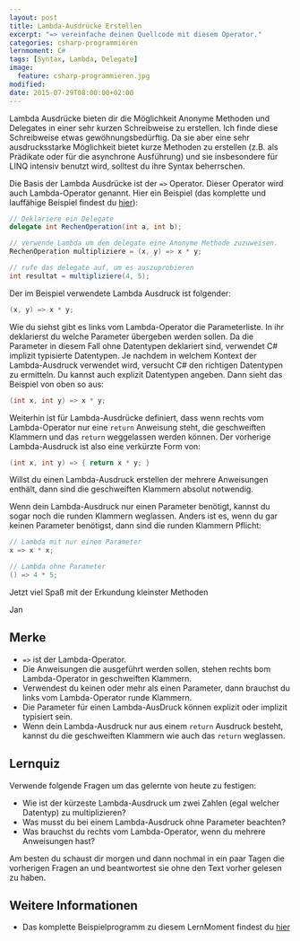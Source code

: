 ```yaml
---
layout: post
title: Lambda-Ausdrücke Erstellen
excerpt: "=> vereinfache deinen Quellcode mit diesem Operator."
categories: csharp-programmieren
lernmoment: C#
tags: [Syntax, Lambda, Delegate]
image:
  feature: csharp-programmieren.jpg
modified:
date: 2015-07-29T08:00:00+02:00
---
```


Lambda Ausdrücke bieten dir die Möglichkeit Anonyme Methoden und Delegates in einer sehr kurzen Schreibweise zu erstellen. Ich finde diese Schreibweise etwas gewöhnungsbedürftig. Da sie aber eine sehr ausdrucksstarke Möglichkeit bietet kurze Methoden zu erstellen (z.B. als Prädikate oder für die asynchrone Ausführung) und sie insbesondere für LINQ intensiv benutzt wird, solltest du ihre Syntax beherrschen.

Die Basis der Lambda Ausdrücke ist der `=>` Operator. Dieser Operator wird auch Lambda-Operator genannt. Hier ein Beispiel (das komplette und lauffähige Beispiel findest du [hier](tbd)):

```c#
// Deklariere ein Delegate
delegate int RechenOperation(int a, int b);

// verwende Lambda um dem delegate eine Anonyme Methode zuzuweisen.
RechenOperation multipliziere = (x, y) => x * y;

// rufe das delegate auf, um es auszuprobieren
int resultat = multipliziere(4, 5);
```

Der im Beispiel verwendete Lambda Ausdruck ist folgender:

```c#
(x, y) => x * y;
```

Wie du siehst gibt es links vom Lambda-Operator die Parameterliste. In ihr deklarierst du welche Parameter übergeben werden sollen. Da die Parameter in diesem Fall ohne Datentypen deklariert sind, verwendet C# implizit typisierte Datentypen. Je nachdem in welchem Kontext der Lambda-Ausdruck verwendet wird, versucht C# den richtigen Datentypen zu ermitteln. Du kannst auch explizit Datentypen angeben. Dann sieht das Beispiel von oben so aus:

```c#
(int x, int y) => x * y;
```

Weiterhin ist für Lambda-Ausdrücke definiert, dass wenn rechts vom Lambda-Operator nur eine `return` Anweisung steht, die geschweiften Klammern und das `return` weggelassen werden können. Der vorherige Lambda-Ausdruck ist also eine verkürzte Form von:

```c#
(int x, int y) => { return x * y; }
```

Willst du einen Lambda-Ausdruck erstellen der mehrere Anweisungen enthält, dann sind die geschweiften Klammern absolut notwendig.

Wenn dein Lambda-Ausdruck nur einen Parameter benötigt, kannst du sogar noch die runden Klammern weglassen. Anders ist es, wenn du gar keinen Parameter benötigst, dann sind die runden Klammern Pflicht:

```c#
// Lambda mit nur einem Parameter
x => x * x;

// Lambda ohne Parameter
() => 4 * 5;
```

Jetzt viel Spaß mit der Erkundung kleinster Methoden

Jan

## Merke

-	`=>` ist der Lambda-Operator.
-   Die Anweisungen die ausgeführt werden sollen, stehen rechts bom Lambda-Operator in geschweiften Klammern.
-   Verwendest du keinen oder mehr als einen Parameter, dann brauchst du links vom Lambda-Operator runde Klammern.
-   Die Parameter für einen Lambda-AusDruck können explizit oder implizit typisiert sein.
-   Wenn dein Lambda-Ausdruck nur aus einem `return` Ausdruck besteht, kannst du die geschweiften Klammern wie auch das `return` weglassen.

## Lernquiz

Verwende folgende Fragen um das gelernte von heute zu festigen:

-	Wie ist der kürzeste Lambda-Ausdruck um zwei Zahlen (egal welcher Datentyp) zu multiplizieren?
-   Was musst du bei einem Lambda-Ausdruck ohne Parameter beachten?
-   Was brauchst du rechts vom Lambda-Operator, wenn du mehrere Anweisungen hast?

Am besten du schaust dir morgen und dann nochmal in ein paar Tagen die vorherigen Fragen an und beantwortest sie ohne den Text vorher gelesen zu haben.

## Weitere Informationen

-	Das komplette Beispielprogramm zu diesem LernMoment findest du [hier](https://github.com/LernMoment/csharp/tree/master/LambdaErstellen)

